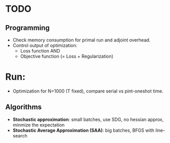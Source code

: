 # TODO

## Programming
* Check memory consumption for primal run and adjoint overhead. 
* Control output of optimization:
    - Loss function AND 
    - Objective function (= Loss + Regularization)

# Run:
* Optimization for N=1000 (T fixed), compare serial vs pint-oneshot time. 

## Algorithms
* **Stochastic approximation**: small batches, use SDG, no hessian approx, minmize the expectation 
* **Stochastic Average Approximation (SAA)**: big batches, BFGS with line-search
